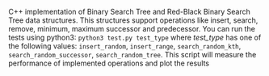 C++ implementation of Binary Search Tree and Red-Black Binary Search Tree data structures. This structures support operations like insert, search, remove, minimum, maximum successor and predecessor. You can run the tests using python3: `python3 test.py test_type` where *test_type* has one of the following values: `insert_random`, `insert_range`, `search_random_kth`, `search_random_successor`, `search_random_tree`. This script will measure the performance of implemented operations and plot the results